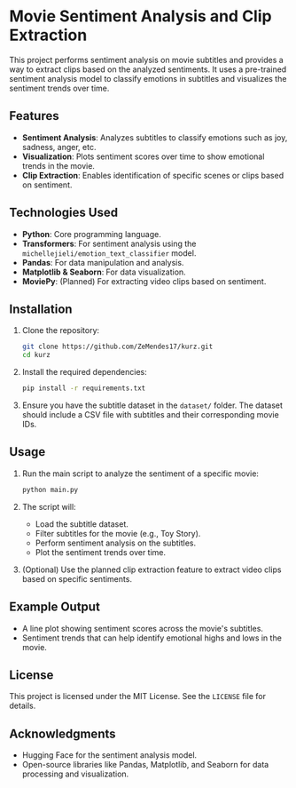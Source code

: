 # Movie Sentiment Analysis and Clip Extraction

This project performs sentiment analysis on movie subtitles and provides a way to extract clips based on the analyzed sentiments. It uses a pre-trained sentiment analysis model to classify emotions in subtitles and visualizes the sentiment trends over time.

## Features

- **Sentiment Analysis**: Analyzes subtitles to classify emotions such as joy, sadness, anger, etc.
- **Visualization**: Plots sentiment scores over time to show emotional trends in the movie.
- **Clip Extraction**: Enables identification of specific scenes or clips based on sentiment.

## Technologies Used

- **Python**: Core programming language.
- **Transformers**: For sentiment analysis using the `michellejieli/emotion_text_classifier` model.
- **Pandas**: For data manipulation and analysis.
- **Matplotlib & Seaborn**: For data visualization.
- **MoviePy**: (Planned) For extracting video clips based on sentiment.

## Installation

1. Clone the repository:
   ```bash
   git clone https://github.com/ZeMendes17/kurz.git
   cd kurz
   ```

2. Install the required dependencies:
   ```bash
   pip install -r requirements.txt
   ```

3. Ensure you have the subtitle dataset in the `dataset/` folder. The dataset should include a CSV file with subtitles and their corresponding movie IDs.

## Usage

1. Run the main script to analyze the sentiment of a specific movie:
   ```bash
   python main.py
   ```

2. The script will:
   - Load the subtitle dataset.
   - Filter subtitles for the movie (e.g., Toy Story).
   - Perform sentiment analysis on the subtitles.
   - Plot the sentiment trends over time.

3. (Optional) Use the planned clip extraction feature to extract video clips based on specific sentiments.

## Example Output

- A line plot showing sentiment scores across the movie's subtitles.
- Sentiment trends that can help identify emotional highs and lows in the movie.

## License

This project is licensed under the MIT License. See the `LICENSE` file for details.

## Acknowledgments

- Hugging Face for the sentiment analysis model.
- Open-source libraries like Pandas, Matplotlib, and Seaborn for data processing and visualization.
